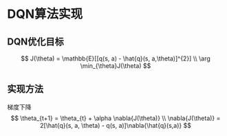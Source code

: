 # DQN算法实现

## DQN优化目标
$$
J(\theta) = \mathbb{E}[[q(s, a) - \hat{q}(s, a,\theta)]^{2}] \\
\arg \min_{\theta}J(\theta)
$$

## 实现方法
梯度下降
$$
\theta_{t+1} = \theta_{t} + \alpha \nabla{J(\theta)} \\
\nabla{J(\theta)} = 2[\hat{q}(s, a, \theta) - q(s, a)]\nabla{\hat{q}(s,a)}
$$
